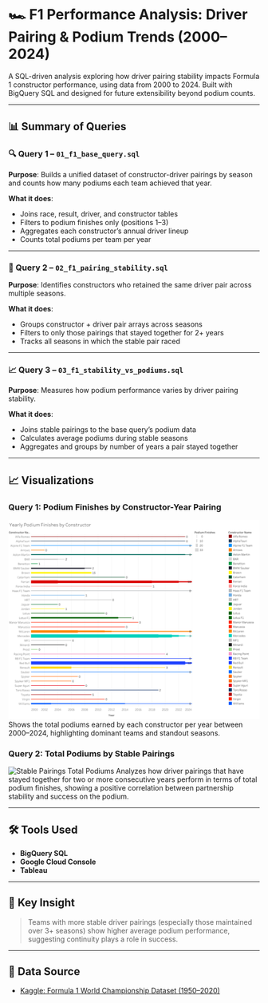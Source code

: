 # 🏎️ F1 Performance Analysis: Driver Pairing & Podium Trends (2000–2024)

A SQL-driven analysis exploring how driver pairing stability impacts Formula 1 constructor performance, using data from 2000 to 2024. Built with BigQuery SQL and designed for future extensibility beyond podium counts.

---

## 📊 Summary of Queries

### 🔍 Query 1 – `01_f1_base_query.sql`
**Purpose**: Builds a unified dataset of constructor-driver pairings by season and counts how many podiums each team achieved that year.

**What it does**:
- Joins race, result, driver, and constructor tables
- Filters to podium finishes only (positions 1–3)
- Aggregates each constructor’s annual driver lineup
- Counts total podiums per team per year

---

### 🔁 Query 2 – `02_f1_pairing_stability.sql`
**Purpose**: Identifies constructors who retained the same driver pair across multiple seasons.

**What it does**:
- Groups constructor + driver pair arrays across seasons
- Filters to only those pairings that stayed together for 2+ years
- Tracks all seasons in which the stable pair raced

---

### 📈 Query 3 – `03_f1_stability_vs_podiums.sql`
**Purpose**: Measures how podium performance varies by driver pairing stability.

**What it does**:
- Joins stable pairings to the base query’s podium data
- Calculates average podiums during stable seasons
- Aggregates and groups by number of years a pair stayed together

---

## 📈 Visualizations

### Query 1: Podium Finishes by Constructor-Year Pairing
![Avg Podiums by Year](charts/avg_podiums_by_year.png)
Shows the total podiums earned by each constructor per year between 2000–2024, highlighting dominant teams and standout seasons.

### Query 2: Total Podiums by Stable Pairings
![Stable Pairings Total Podiums](charts/stable_pairings_total_podiums.png)
Analyzes how driver pairings that have stayed together for two or more consecutive years perform in terms of total podium finishes, showing a positive correlation between partnership stability and success on the podium.

---

## 🛠️ Tools Used
- **BigQuery SQL**
- **Google Cloud Console**
- **Tableau**

---

## 🔑 Key Insight
> Teams with more stable driver pairings (especially those maintained over 3+ seasons) show higher average podium performance, suggesting continuity plays a role in success.

---

## 🔗 Data Source

- [Kaggle: Formula 1 World Championship Dataset (1950–2020)](https://www.kaggle.com/datasets/rohanrao/formula-1-world-championship-1950-2020)
